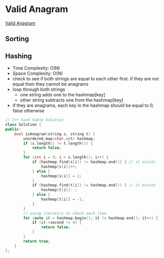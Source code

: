 # Valid Anagram

[Valid Anagram](https://leetcode.com/problems/valid-anagram/)

## Sorting

<!--TODO-->

## Hashing

- Time Complexity: O(N)
- Space Complexity: O(N)
- check to see if both strings are equal to each other first. if they are not equal then they cannot be anagrams
- loop through both strings
    - one string adds one to the hashmap[key]
    - other string subtracts one from the hashmap[key]
- if they are anagrams, each key in the hashmap should be equal to 0, false otherwise

```C++
// C++ hash hable holution
class Solution {
public:
    bool isAnagram(string s, string t) {
        unordered_map<char,int> hashmap;
        if (s.length() != t.length()) {
            return false;
        }
        for (int i = 0; i < s.length(); i++) {
            if (hashmap.find(s[i]) != hashmap.end()) { // it exists
                hashmap[s[i]]++;
            } else {
                hashmap[s[i]] = 1;
            }
            if (hashmap.find(t[i]) != hashmap.end()) { // it exists
                hashmap[t[i]]--;
            } else {
                hashmap[t[i]] = -1;
            }
        }
        // using iterators to check each item
        for (auto it = hashmap.begin(); it != hashmap.end(); it++) {
            if (it->second != 0) {
                return false;
            }
        }
        return true;
    }
};
```
